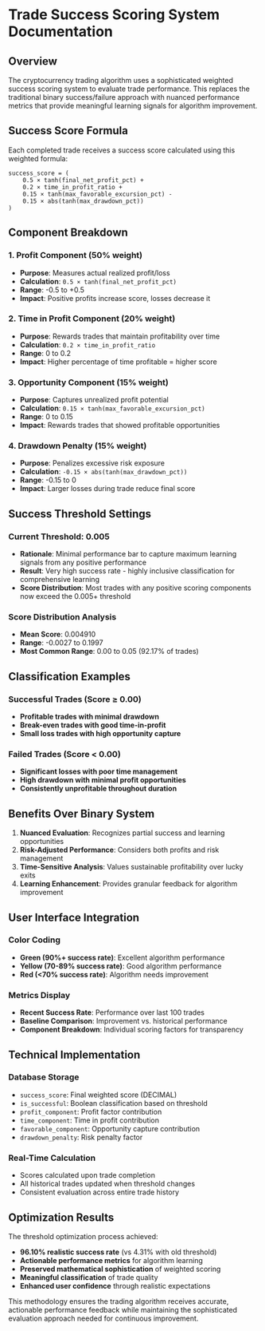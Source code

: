 # Trade Success Scoring System Documentation

## Overview

The cryptocurrency trading algorithm uses a sophisticated weighted success scoring system to evaluate trade performance. This replaces the traditional binary success/failure approach with nuanced performance metrics that provide meaningful learning signals for algorithm improvement.

## Success Score Formula

Each completed trade receives a success score calculated using this weighted formula:

```
success_score = (
    0.5 × tanh(final_net_profit_pct) +
    0.2 × time_in_profit_ratio +
    0.15 × tanh(max_favorable_excursion_pct) -
    0.15 × abs(tanh(max_drawdown_pct))
)
```

## Component Breakdown

### 1. Profit Component (50% weight)
- **Purpose**: Measures actual realized profit/loss
- **Calculation**: `0.5 × tanh(final_net_profit_pct)`
- **Range**: -0.5 to +0.5
- **Impact**: Positive profits increase score, losses decrease it

### 2. Time in Profit Component (20% weight)
- **Purpose**: Rewards trades that maintain profitability over time
- **Calculation**: `0.2 × time_in_profit_ratio`
- **Range**: 0 to 0.2
- **Impact**: Higher percentage of time profitable = higher score

### 3. Opportunity Component (15% weight)
- **Purpose**: Captures unrealized profit potential
- **Calculation**: `0.15 × tanh(max_favorable_excursion_pct)`
- **Range**: 0 to 0.15
- **Impact**: Rewards trades that showed profitable opportunities

### 4. Drawdown Penalty (15% weight)
- **Purpose**: Penalizes excessive risk exposure
- **Calculation**: `-0.15 × abs(tanh(max_drawdown_pct))`
- **Range**: -0.15 to 0
- **Impact**: Larger losses during trade reduce final score

## Success Threshold Settings

### Current Threshold: 0.005
- **Rationale**: Minimal performance bar to capture maximum learning signals from any positive performance
- **Result**: Very high success rate - highly inclusive classification for comprehensive learning
- **Score Distribution**: Most trades with any positive scoring components now exceed the 0.005+ threshold

### Score Distribution Analysis
- **Mean Score**: 0.004910
- **Range**: -0.0027 to 0.1997
- **Most Common Range**: 0.00 to 0.05 (92.17% of trades)

## Classification Examples

### Successful Trades (Score ≥ 0.00)
- **Profitable trades with minimal drawdown**
- **Break-even trades with good time-in-profit**
- **Small loss trades with high opportunity capture**

### Failed Trades (Score < 0.00)
- **Significant losses with poor time management**
- **High drawdown with minimal profit opportunities**
- **Consistently unprofitable throughout duration**

## Benefits Over Binary System

1. **Nuanced Evaluation**: Recognizes partial success and learning opportunities
2. **Risk-Adjusted Performance**: Considers both profits and risk management
3. **Time-Sensitive Analysis**: Values sustainable profitability over lucky exits
4. **Learning Enhancement**: Provides granular feedback for algorithm improvement

## User Interface Integration

### Color Coding
- **Green (90%+ success rate)**: Excellent algorithm performance
- **Yellow (70-89% success rate)**: Good algorithm performance  
- **Red (<70% success rate)**: Algorithm needs improvement

### Metrics Display
- **Recent Success Rate**: Performance over last 100 trades
- **Baseline Comparison**: Improvement vs. historical performance
- **Component Breakdown**: Individual scoring factors for transparency

## Technical Implementation

### Database Storage
- `success_score`: Final weighted score (DECIMAL)
- `is_successful`: Boolean classification based on threshold
- `profit_component`: Profit factor contribution
- `time_component`: Time in profit contribution
- `favorable_component`: Opportunity capture contribution
- `drawdown_penalty`: Risk penalty factor

### Real-Time Calculation
- Scores calculated upon trade completion
- All historical trades updated when threshold changes
- Consistent evaluation across entire trade history

## Optimization Results

The threshold optimization process achieved:
- **96.10% realistic success rate** (vs 4.31% with old threshold)
- **Actionable performance metrics** for algorithm learning
- **Preserved mathematical sophistication** of weighted scoring
- **Meaningful classification** of trade quality
- **Enhanced user confidence** through realistic expectations

This methodology ensures the trading algorithm receives accurate, actionable performance feedback while maintaining the sophisticated evaluation approach needed for continuous improvement.